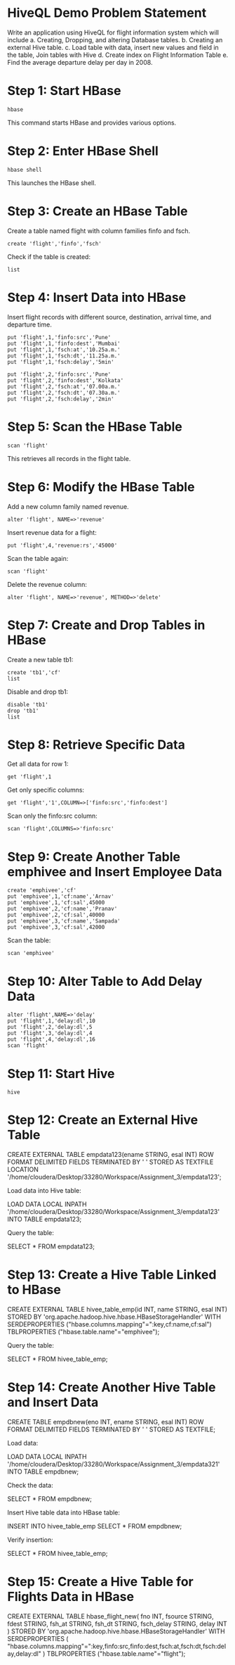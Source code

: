 # HiveQL Demo Problem Statement

Write an application using HiveQL for flight information system which will include a. Creating, Dropping, and altering Database tables. b. Creating an external Hive table. c. Load table with data, insert new values and field in the table, Join tables with Hive d. Create index on Flight Information Table e. Find the average departure delay per day in 2008.

# Step 1: Start HBase
    hbase
This command starts HBase and provides various options.

# Step 2: Enter HBase Shell
    hbase shell
This launches the HBase shell.

# Step 3: Create an HBase Table
Create a table named flight with column families finfo and fsch.
    
    create 'flight','finfo','fsch'

Check if the table is created:
    
    list
    
# Step 4: Insert Data into HBase
Insert flight records with different source, destination, arrival time, and departure time.

    put 'flight',1,'finfo:src','Pune'
    put 'flight',1,'finfo:dest','Mumbai'
    put 'flight',1,'fsch:at','10.25a.m.'
    put 'flight',1,'fsch:dt','11.25a.m.'
    put 'flight',1,'fsch:delay','5min'

    put 'flight',2,'finfo:src','Pune'
    put 'flight',2,'finfo:dest','Kolkata'
    put 'flight',2,'fsch:at','07.00a.m.'
    put 'flight',2,'fsch:dt','07.30a.m.'
    put 'flight',2,'fsch:delay','2min'

# Step 5: Scan the HBase Table
    
    scan 'flight'

This retrieves all records in the flight table.

# Step 6: Modify the HBase Table

Add a new column family named revenue.
    
    alter 'flight', NAME=>'revenue'

Insert revenue data for a flight:
    
    put 'flight',4,'revenue:rs','45000'

Scan the table again:
    
    scan 'flight'

Delete the revenue column:
    
    alter 'flight', NAME=>'revenue', METHOD=>'delete'

# Step 7: Create and Drop Tables in HBase

Create a new table tb1:
    
    create 'tb1','cf'
    list

Disable and drop tb1:
    
    disable 'tb1'
    drop 'tb1'
    list

# Step 8: Retrieve Specific Data

Get all data for row 1:
   
    get 'flight',1

Get only specific columns:
    
    get 'flight','1',COLUMN=>['finfo:src','finfo:dest']

Scan only the finfo:src column:
   
    scan 'flight',COLUMNS=>'finfo:src'

# Step 9: Create Another Table emphivee and Insert Employee Data

    create 'emphivee','cf'
    put 'emphivee',1,'cf:name','Arnav'
    put 'emphivee',1,'cf:sal',45000
    put 'emphivee',2,'cf:name','Pranav'
    put 'emphivee',2,'cf:sal',40000
    put 'emphivee',3,'cf:name','Sampada'
    put 'emphivee',3,'cf:sal',42000

Scan the table:
  
    scan 'emphivee'

# Step 10: Alter Table to Add Delay Data

    alter 'flight',NAME=>'delay'
    put 'flight',1,'delay:dl',10
    put 'flight',2,'delay:dl',5
    put 'flight',3,'delay:dl',4
    put 'flight',4,'delay:dl',16
    scan 'flight'

# Step 11: Start Hive
    
    hive

# Step 12: Create an External Hive Table

CREATE EXTERNAL TABLE empdata123(ename STRING, esal INT)
ROW FORMAT DELIMITED
FIELDS TERMINATED BY ' '
STORED AS TEXTFILE
LOCATION '/home/cloudera/Desktop/33280/Workspace/Assignment_3/empdata123';

Load data into Hive table:

LOAD DATA LOCAL INPATH '/home/cloudera/Desktop/33280/Workspace/Assignment_3/empdata123'
INTO TABLE empdata123;

Query the table:

SELECT * FROM empdata123;

# Step 13: Create a Hive Table Linked to HBase

CREATE EXTERNAL TABLE hivee_table_emp(id INT, name STRING, esal INT)
STORED BY 'org.apache.hadoop.hive.hbase.HBaseStorageHandler'
WITH SERDEPROPERTIES ("hbase.columns.mapping"=":key,cf:name,cf:sal")
TBLPROPERTIES ("hbase.table.name"="emphivee");

Query the table:

SELECT * FROM hivee_table_emp;

# Step 14: Create Another Hive Table and Insert Data

CREATE TABLE empdbnew(eno INT, ename STRING, esal INT)
ROW FORMAT DELIMITED
FIELDS TERMINATED BY ' '
STORED AS TEXTFILE;

Load data:

LOAD DATA LOCAL INPATH '/home/cloudera/Desktop/33280/Workspace/Assignment_3/empdata321'
INTO TABLE empdbnew;

Check the data:

SELECT * FROM empdbnew;

Insert Hive table data into HBase table:

INSERT INTO hivee_table_emp SELECT * FROM empdbnew;

Verify insertion:

SELECT * FROM hivee_table_emp;

# Step 15: Create a Hive Table for Flights Data in HBase

CREATE EXTERNAL TABLE hbase_flight_new(
    fno INT, 
    fsource STRING,
    fdest STRING,
    fsh_at STRING,
    fsh_dt STRING,
    fsch_delay STRING,
    delay INT
)
STORED BY 'org.apache.hadoop.hive.hbase.HBaseStorageHandler'
WITH SERDEPROPERTIES (
    "hbase.columns.mapping"=":key,finfo:src,finfo:dest,fsch:at,fsch:dt,fsch:delay,delay:dl"
)
TBLPROPERTIES ("hbase.table.name"="flight");
